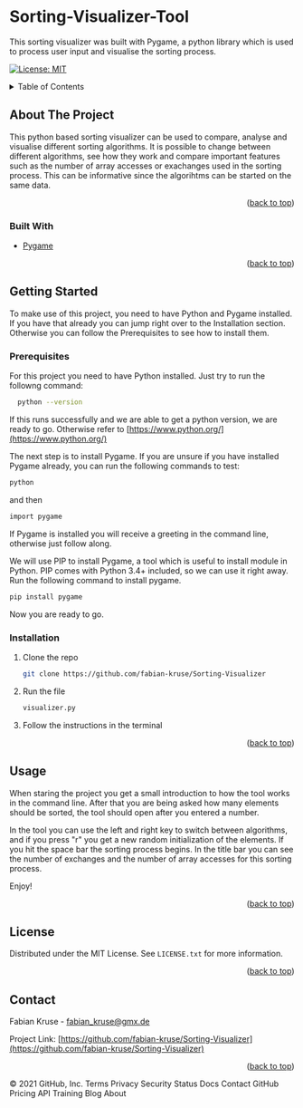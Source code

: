# Sorting-Visualizer-Tool

This sorting visualizer was built with Pygame, a python library which is used to process user input and visualise the sorting process.
 
   
<div id="top"></div>


[![License: MIT](https://img.shields.io/badge/License-MIT-yellow.svg)](https://opensource.org/licenses/MIT)


<!-- TABLE OF CONTENTS -->
<details>
  <summary>Table of Contents</summary>
  <ol>
    <li>
      <a href="#about-the-project">About The Project</a>
      <ul>
        <li><a href="#built-with">Built With</a></li>
      </ul>
    </li>
    <li>
      <a href="#getting-started">Getting Started</a>
      <ul>
        <li><a href="#prerequisites">Prerequisites</a></li>
        <li><a href="#installation">Installation</a></li>
      </ul>
    </li>
    <li><a href="#license">License</a></li>
    <li><a href="#contact">Contact</a></li>
  </ol>
</details>



<!-- ABOUT THE PROJECT -->
## About The Project

This python based sorting visualizer can be used to compare, analyse and visualise different sorting algorithms.
It is possible to change between different algorithms, see how they work and compare important features such as the number of array accesses or exachanges used in the sorting process.
This can be informative since the algorihtms can be started on the same data.

<p align="right">(<a href="#top">back to top</a>)</p>

### Built With

* [Pygame](https://www.pygame.org/)

<p align="right">(<a href="#top">back to top</a>)</p>



<!-- GETTING STARTED -->
## Getting Started

To make use of this project, you need to have Python and Pygame installed.
If you have that already you can jump right over to the Installation section.
Otherwise you can follow the Prerequisites to see how to install them.

### Prerequisites

For this project you need to have Python installed. 
Just try to run the followng command: 
```sh
  python --version
```
 If this runs successfully and we are able to get a python version, we are ready to go.
 Otherwise refer to [https://www.python.org/](https://www.python.org/)
 
 The next step is to install Pygame.
 If you are unsure if you have installed Pygame already, you can run the following commands to test:
 ```sh
 python
 ```
 and then 
 ```sh
 import pygame
 ```
 If Pygame is installed you will receive a greeting in the command line, otherwise just follow along.
 
 We will use PIP to install Pygame, a tool which is useful to install module in Python.
 PIP comes with Python 3.4+ included, so we can use it right away.
 Run the following command to install pygame. 
 ```sh 
 pip install pygame
 ```
 Now you are ready to go.
 

### Installation

1. Clone the repo
   ```sh
   git clone https://github.com/fabian-kruse/Sorting-Visualizer
   ```
2. Run the file
   ```sh
   visualizer.py
   ```
3. Follow the instructions in the terminal
<p align="right">(<a href="#top">back to top</a>)</p>



<!-- USAGE EXAMPLES -->
## Usage

When staring the project you get a small introduction to how the tool works in the command line.
After that you are being asked how many elements should be sorted, the tool should open after you entered a number.

In the tool you can use the left and right key to switch between algorithms, and if you press "r" you get a new random initialization of the elements.
If you hit the space bar the sorting process begins.
In the title bar you can see the number of exchanges and the number of array accesses for this sorting process.

Enjoy!

<p align="right">(<a href="#top">back to top</a>)</p>



<!-- LICENSE -->
## License

Distributed under the MIT License. See `LICENSE.txt` for more information.

<p align="right">(<a href="#top">back to top</a>)</p>



<!-- CONTACT -->
## Contact

Fabian Kruse - fabian_kruse@gmx.de

Project Link: [https://github.com/fabian-kruse/Sorting-Visualizer](https://github.com/fabian-kruse/Sorting-Visualizer)

<p align="right">(<a href="#top">back to top</a>)</p>



<!-- MARKDOWN LINKS & IMAGES -->
<!-- https://www.markdownguide.org/basic-syntax/#reference-style-links -->
[license-shield]: https://img.shields.io/github/license/github_username/repo_name.svg?style=for-the-badge
[license-url]: https://github.com/github_username/repo_name/blob/master/LICENSE.txt
[product-screenshot]: images/screenshot.png
© 2021 GitHub, Inc.
Terms
Privacy
Security
Status
Docs
Contact GitHub
Pricing
API
Training
Blog
About
